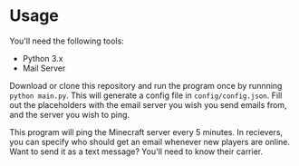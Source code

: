 # Usage

You'll need the following tools:

* Python 3.x
* Mail Server

Download or clone this repository and run the program once by runnning `python main.py`. This will generate a config file in `config/config.json`. Fill out the placeholders with the email server you wish you send emails from, and the server you wish to ping.

This program will ping the Minecraft server every 5 minutes. In recievers, you can specify who should get an email whenever new players are online. Want to send it as a text message? You'll need to know their carrier.
